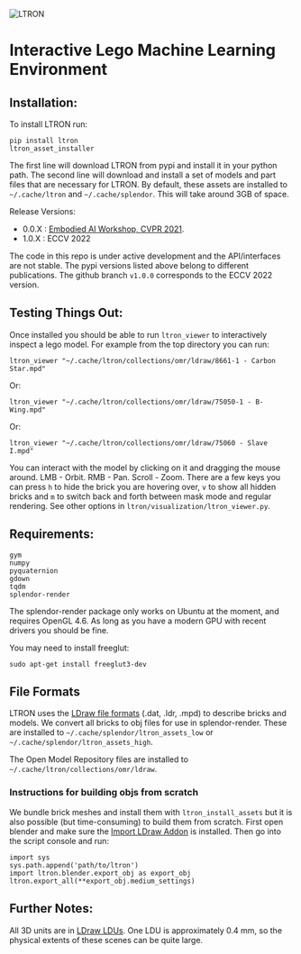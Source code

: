 ![LTRON](assets/ltron_logo.png?raw=true "LTRON")

# Interactive Lego Machine Learning Environment

## Installation:
To install LTRON run:
```
pip install ltron
ltron_asset_installer
```

The first line will download LTRON from pypi and install it in your python path. The second line will download and install a set of models and part files that are necessary for LTRON.  By default, these assets are installed to `~/.cache/ltron` and `~/.cache/splendor`.  This will take around 3GB of space.

Release Versions:
 - 0.0.X : [Embodied AI Workshop, CVPR 2021](https://embodied-ai.org/papers/LegoTron.pdf).
 - 1.0.X : ECCV 2022

The code in this repo is under active development and the API/interfaces are not stable.  The pypi versions listed above belong to different publications.  The github branch `v1.0.0` corresponds to the ECCV 2022 version.

## Testing Things Out:
Once installed you should be able to run `ltron_viewer` to interactively inspect a lego model.  For example from the top directory you can run:

`ltron_viewer "~/.cache/ltron/collections/omr/ldraw/8661-1 - Carbon Star.mpd"`

Or:

`ltron_viewer "~/.cache/ltron/collections/omr/ldraw/75050-1 - B-Wing.mpd"`

Or:

`ltron_viewer "~/.cache/ltron/collections/omr/ldraw/75060 - Slave I.mpd"`

You can interact with the model by clicking on it and dragging the mouse around.  LMB - Orbit.  RMB - Pan.  Scroll - Zoom.  There are a few keys you can press `h` to hide the brick you are hovering over, `v` to show all hidden bricks and `m` to switch back and forth between mask mode and regular rendering.  See other options in `ltron/visualization/ltron_viewer.py`.

## Requirements:
```
gym
numpy
pyquaternion
gdown
tqdm
splendor-render
```
The splendor-render package only works on Ubuntu at the moment, and requires OpenGL 4.6.  As long as you have a modern GPU with recent drivers you should be fine.

You may need to install freeglut:
```
sudo apt-get install freeglut3-dev
```

## File Formats
LTRON uses the [LDraw file formats](https://www.ldraw.org/article/218) (.dat, .ldr, .mpd) to describe bricks and models.  We convert all bricks to obj files for use in splendor-render.  These are installed to `~/.cache/splendor/ltron_assets_low` or `~/.cache/splendor/ltron_assets_high`.

The Open Model Repository files are installed to `~/.cache/ltron/collections/omr/ldraw`.

### Instructions for building objs from scratch
We bundle brick meshes and install them with `ltron_install_assets` but it is also possible (but time-consuming) to build them from scratch. First open blender and make sure the [Import LDraw Addon](https://github.com/TobyLobster/ImportLDraw) is installed.  Then go into the script console and run:
```
import sys
sys.path.append('path/to/ltron')
import ltron.blender.export_obj as export_obj
ltron.export_all(**export_obj.medium_settings)
```

## Further Notes:
All 3D units are in [LDraw LDUs](http://www.ldraw.org/article/218.html).  One LDU is approximately 0.4 mm, so the physical extents of these scenes can be quite large.
